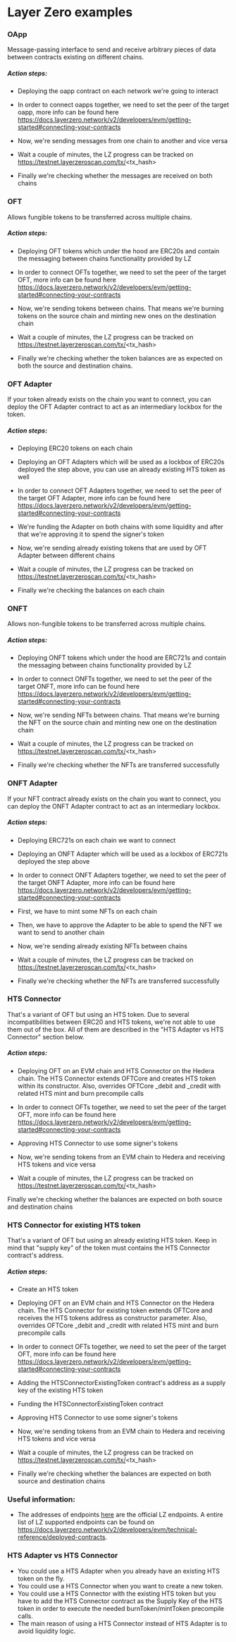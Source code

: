 # Layer Zero examples

### OApp

Message-passing interface to send and receive arbitrary pieces of data between contracts existing on different chains.

##### Action steps:

- Deploying the oapp contract on each network we're going to interact

- In order to connect oapps together, we need to set the peer of the target oapp, more info can be found here https://docs.layerzero.network/v2/developers/evm/getting-started#connecting-your-contracts

- Now, we're sending messages from one chain to another and vice versa

- Wait a couple of minutes, the LZ progress can be tracked on https://testnet.layerzeroscan.com/tx/<tx_hash>

- Finally we're checking whether the messages are received on both chains

### OFT

Allows fungible tokens to be transferred across multiple chains.

##### Action steps:

- Deploying OFT tokens which under the hood are ERC20s and contain the messaging between chains functionality provided by LZ

- In order to connect OFTs together, we need to set the peer of the target OFT, more info can be found here https://docs.layerzero.network/v2/developers/evm/getting-started#connecting-your-contracts

- Now, we're sending tokens between chains. That means we're burning tokens on the source chain and minting new ones on the destination chain

- Wait a couple of minutes, the LZ progress can be tracked on https://testnet.layerzeroscan.com/tx/<tx_hash>

- Finally we're checking whether the token balances are as expected on both the source and destination chains.

### OFT Adapter

If your token already exists on the chain you want to connect, you can deploy the OFT Adapter contract to act as an intermediary lockbox for the token.

##### Action steps:

- Deploying ERC20 tokens on each chain

- Deploying an OFT Adapters which will be used as a lockbox of ERC20s deployed the step above, you can use an already existing HTS token as well

- In order to connect OFT Adapters together, we need to set the peer of the target OFT Adapter, more info can be found here https://docs.layerzero.network/v2/developers/evm/getting-started#connecting-your-contracts

- We're funding the Adapter on both chains with some liquidity and after that we're approving it to spend the signer's token

- Now, we're sending already existing tokens that are used by OFT Adapter between different chains

- Wait a couple of minutes, the LZ progress can be tracked on https://testnet.layerzeroscan.com/tx/<tx_hash>

- Finally we're checking the balances on each chain

### ONFT

Allows non-fungible tokens to be transferred across multiple chains.

##### Action steps:

- Deploying ONFT tokens which under the hood are ERC721s and contain the messaging between chains functionality provided by LZ

- In order to connect ONFTs together, we need to set the peer of the target ONFT, more info can be found here https://docs.layerzero.network/v2/developers/evm/getting-started#connecting-your-contracts

- Now, we're sending NFTs between chains. That means we're burning the NFT on the source chain and minting new one on the destination chain

- Wait a couple of minutes, the LZ progress can be tracked on https://testnet.layerzeroscan.com/tx/<tx_hash>

- Finally we're checking whether the NFTs are transferred successfully

### ONFT Adapter

If your NFT contract already exists on the chain you want to connect, you can deploy the ONFT Adapter contract to act as an intermediary lockbox.

##### Action steps:

- Deploying ERC721s on each chain we want to connect

- Deploying an ONFT Adapter which will be used as a lockbox of ERC721s deployed the step above

- In order to connect ONFT Adapters together, we need to set the peer of the target ONFT Adapter, more info can be found here https://docs.layerzero.network/v2/developers/evm/getting-started#connecting-your-contracts

- First, we have to mint some NFTs on each chain

- Then, we have to approve the Adapter to be able to spend the NFT we want to send to another chain

- Now, we're sending already existing NFTs between chains

- Wait a couple of minutes, the LZ progress can be tracked on https://testnet.layerzeroscan.com/tx/<tx_hash>

- Finally we're checking whether the NFTs are transferred successfully

### HTS Connector

That's a variant of OFT but using an HTS token. Due to several incompatibilities between ERC20 and HTS tokens, we're not able to use them out of the box. All of them are described in the "HTS Adapter vs HTS Connector" section below.

##### Action steps:

- Deploying OFT on an EVM chain and HTS Connector on the Hedera chain. The HTS Connector extends OFTCore and creates HTS token within its constructor. Also, overrides OFTCore _debit and _credit with related HTS mint and burn precompile calls

- In order to connect OFTs together, we need to set the peer of the target OFT, more info can be found here https://docs.layerzero.network/v2/developers/evm/getting-started#connecting-your-contracts

- Approving HTS Connector to use some signer's tokens

- Now, we're sending tokens from an EVM chain to Hedera and receiving HTS tokens and vice versa

- Wait a couple of minutes, the LZ progress can be tracked on https://testnet.layerzeroscan.com/tx/<tx_hash>

Finally we're checking whether the balances are expected on both source and destination chains

### HTS Connector for existing HTS token

That's a variant of OFT but using an already existing HTS token. Keep in mind that "supply key" of the token must contains the HTS Connector contract's address.

##### Action steps:

- Create an HTS token

- Deploying OFT on an EVM chain and HTS Connector on the Hedera chain. The HTS Connector for existing token extends OFTCore and receives the HTS tokens address as constructor parameter. Also, overrides OFTCore _debit and _credit with related HTS mint and burn precompile calls

- In order to connect OFTs together, we need to set the peer of the target OFT, more info can be found here https://docs.layerzero.network/v2/developers/evm/getting-started#connecting-your-contracts

- Adding the HTSConnectorExistingToken contract's address as a supply key of the existing HTS token

- Funding the HTSConnectorExistingToken contract

- Approving HTS Connector to use some signer's tokens

- Now, we're sending tokens from an EVM chain to Hedera and receiving HTS tokens and vice versa

- Wait a couple of minutes, the LZ progress can be tracked on https://testnet.layerzeroscan.com/tx/<tx_hash>

- Finally we're checking whether the balances are expected on both source and destination chains

### Useful information:
- The addresses of endpoints [here](https://github.com/hashgraph/hedera-json-rpc-relay/blob/1030-lz-setup/tools/layer-zero-example/hardhat.config.js#L60) are the official LZ endpoints. A entire list of LZ supported endpoints can be found on https://docs.layerzero.network/v2/developers/evm/technical-reference/deployed-contracts.

### HTS Adapter vs HTS Connector
- You could use a HTS Adapter when you already have an existing HTS token on the fly.
- You could use a HTS Connector when you want to create a new token.
- You could use a HTS Connector with the existing HTS token but you have to add the HTS Connector contract as the Supply Key of the HTS token in order to execute the needed burnToken/mintToken precompile calls.
- The main reason of using a HTS Connector instead of HTS Adapter is to avoid liquidity logic.
